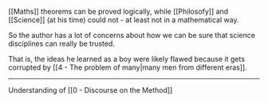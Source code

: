 [[Maths]] theorems can be proved logically, while [[Philosofy]] and [[Science]] (at his time) could not - at least not in a mathematical way.

So the author has a lot of concerns about how we can be sure that science disciplines can really be trusted.

That is, the ideas he learned as a boy were likely flawed because it gets corrupted by [[4 - The problem of many|many men from different eras]].

---

Understanding of [[0 - Discourse on the Method]]
